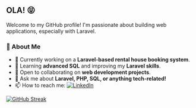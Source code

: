 ## OLA! 😝  

Welcome to my GitHub profile! I'm passionate about building web applications, especially with Laravel.  

### 🚀 About Me  
- 🔭 Currently working on a **Laravel-based rental house booking system**.  
- 🌱 Learning **advanced SQL** and improving my **Laravel skills**.  
- 👯 Open to collaborating on **web development projects**.  
- 💬 Ask me about **Laravel, PHP, SQL, or anything tech-related!**  
- 📫 How to reach me: [![LinkedIn](https://img.shields.io/badge/LinkedIn-0A66C2?style=flat&logo=linkedin&logoColor=white)](https://www.linkedin.com/in/dennis-wanjiku-64631b257/)  


[![GitHub Streak](https://streak-stats.demolab.com?user=mwangiiii&theme=dark&date_format=j%20M%5B%20Y%5D&exclude_days=Sun%2CSat&hide_total_contributions=true)](https://git.io/streak-stats)  

